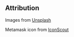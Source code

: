 ## Attribution

Images from [Unsplash](https://unsplash.com)

Metamask icon from [IconScout](https://cdn.iconscout.com/icon/free/png-256/metamask-2728406-2261817.png)